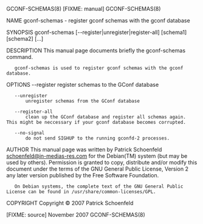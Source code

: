 GCONF-SCHEMAS(8)                                                                             [FIXME: manual]                                                                             GCONF-SCHEMAS(8)

NAME
       gconf-schemas - register gconf schemas with the gconf database

SYNOPSIS
       gconf-schemas [--register|unregister|register-all] [schema1] [schema2] [...]

DESCRIPTION
       This manual page documents briefly the gconf-schemas command.

       gconf-schemas is used to register gconf schemas with the gconf database.

OPTIONS
       --register
           register schemas to the GConf database

       --unregister
           unregister schemas from the GConf database

       --register-all
           clean up the GConf database and register all schemas again. This might be neccessary if your gconf database becomes corrupted.

       --no-signal
           do not send SIGHUP to the running gconfd-2 processes.

AUTHOR
       This manual page was written by Patrick Schoenfeld <schoenfeld@in-medias-res.com> for the Debian(TM) system (but may be used by others). Permission is granted to copy, distribute and/or modify
       this document under the terms of the GNU General Public License, Version 2 any later version published by the Free Software Foundation.

       On Debian systems, the complete text of the GNU General Public License can be found in /usr/share/common-licenses/GPL.

COPYRIGHT
       Copyright © 2007 Patrick Schoenfeld

[FIXME: source]                                                                               November 2007                                                                              GCONF-SCHEMAS(8)
